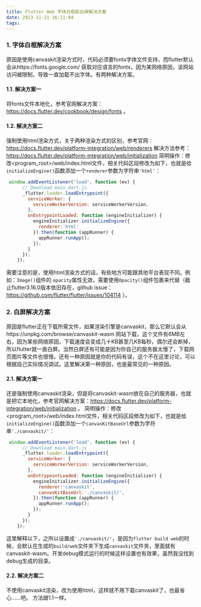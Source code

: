 ```yaml
---
title: Flutter Web 字体白框和白屏解决方案
date: 2023-11-21 16:11:04
tags:
---
```


### 1. 字体白框解决方案
原因是使用canvaskit渲染方式时，代码必须要fonts字体文件支持，而flutter默认会从https://fonts.google.com/ 获取对应语言的fonts，因为某网络原因，该网站访问被限制，导致一直加载不出字体。有两种解决方案。
#### 1.1. 解决方案一
将fonts文件本地化，参考官网解决方案：https://docs.flutter.dev/cookbook/design/fonts 。
#### 1.2. 解决方案二
强制使用html渲染方式，关于两种渲染方式的区别，参考官网：https://docs.flutter.dev/platform-integration/web/renderers
解决方法参考：https://docs.flutter.dev/platform-integration/web/initialization
简明操作：修改<program_root>/web/index.html文件，相关代码区段修改为如下，也就是给`initializeEngine()`函数添加一个`renderer`参数为字符串`'html'`：
```javascript
 window.addEventListener('load', function (ev) {
      // Download main.dart.js
      _flutter.loader.loadEntrypoint({
        serviceWorker: {
          serviceWorkerVersion: serviceWorkerVersion,
        },
        onEntrypointLoaded: function (engineInitializer) {
          engineInitializer.initializeEngine({
            renderer:'html'
          }).then(function (appRunner) {
            appRunner.runApp();
          });
        }
      });
    });
```
需要注意的是，使用html渲染方式的话，有些地方可能跟其他平台表现不同。例如：`Image()`组件的
`opacity`属性无效，需要使用`Opacity()`组件包裹来代替（截止flutter3.16.0版本依旧存在，github issue：https://github.com/flutter/flutter/issues/104114 ）。


### 2. 白屏解决方案
原因是flutter正在下载所需文件，如果渲染引擎是canvaskit，那么它默认会从https://unpkg.com/browse/canvaskit-wasm 网站下载，这个文件有6MB左右，因为某些网络原因，下载速度会变成几十KB甚至几KB每秒，偶尔还会断掉，所以flutter就一直白屏。当然白屏还有可能是因为你自己的服务器太慢了，下载网页图片等文件也很慢。还有一种原因就是你的代码有误，这个不在这里讨论，可以根据自己实际情况调试。这里解决第一种原因，也是最常见的一种原因。
#### 2.1. 解决方案一
还是强制使用canvaskit渲染，但是将canvaskit-wasm放在自己的服务器，也就是把它本地化，参考官网解决方案：https://docs.flutter.dev/platform-integration/web/initialization 。
简明操作：修改<program_root>/web/index.html文件，相关代码区段修改为如下，也就是给`initializeEngine()`函数添加一个`canvasKitBaseUrl`参数为字符串`'./canvaskit/'`：
```javascript
 window.addEventListener('load', function (ev) {
      // Download main.dart.js
      _flutter.loader.loadEntrypoint({
        serviceWorker: {
          serviceWorkerVersion: serviceWorkerVersion,
        },
        onEntrypointLoaded: function (engineInitializer) {
          engineInitializer.initializeEngine({
            renderer:'canvaskit',
            canvasKitBaseUrl:'./canvaskit/',
          }).then(function (appRunner) {
            appRunner.runApp();
          });
        }
      });
    });
```
这里解释以下，之所以设置成`'./canvaskit/'`，是因为`flutter build web`的时候，会默认在生成的`build/web`文件夹下生成`canvaskit`文件夹，里面就有canvaskit-wasm。开发debug模式运行的时候这样设置也有效果，虽然我没找到debug生成的目录。
#### 2.2. 解决方案二
不使用canvaskit渲染，改为使用html，这样就不用下载canvaskit了，也最省心......吧。
方法跟1.1一样。